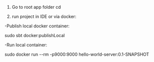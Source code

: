 1. Go to root app folder
cd <HelloWorldServer>

2. run project in IDE or via docker:

-Publish local docker container:

sudo sbt docker:publishLocal

-Run local container:

sudo docker run --rm -p9000:9000 hello-world-server:0.1-SNAPSHOT
